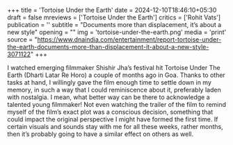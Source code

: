 +++
title = 'Tortoise Under the Earth'
date = 2024-12-10T18:46:10+05:30
draft = false
mreviews = ['Tortoise Under the Earth']
critics = ['Rohit Vats']
publication = ''
subtitle = "Documents more than displacement, it’s about a new style"
opening = ""
img = 'tortoise-under-the-earth.png'
media = 'print'
source = "https://www.dnaindia.com/entertainment/report-tortoise-under-the-earth-documents-more-than-displacement-it-about-a-new-style-3071122"
+++

I watched emerging filmmaker Shishir Jha’s festival hit Tortoise Under The Earth (Dharti Latar Re Horo) a couple of months ago in Goa. Thanks to other tasks at hand, I willingly gave the film enough time to settle down in my memory, in such a way that I could reminiscence about it, preferably laden with nostalgia. I mean, what better way can be there to acknowledge a talented young filmmaker! Not even watching the trailer of the film to remind myself of the film’s exact plot was a conscious decision, something that could impact the original perspective I might have formed the first time. If certain visuals and sounds stay with me for all these weeks, rather months, then it’s probably going to have a similar effect on others as well.
